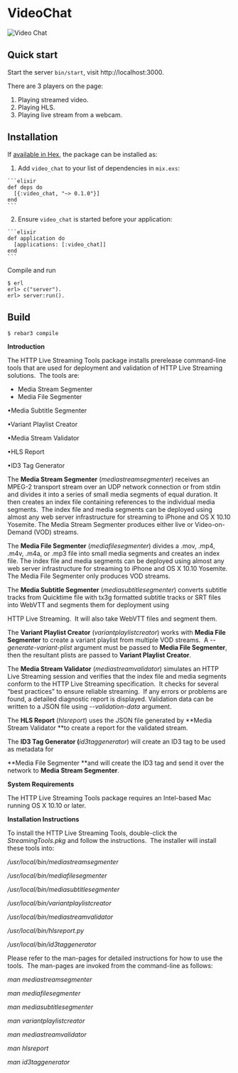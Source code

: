 # VideoChat

![Video Chat](https://github.com/shavit/verbose-parakeet/raw/master/doc/meme.gif?raw=true)

## Quick start

Start the server `bin/start`, visit http://localhost:3000.

There are 3 players on the page:
  1. Playing streamed video.
  2. Playing HLS.
  3. Playing live stream from a webcam.

## Installation

If [available in Hex](https://hex.pm/docs/publish), the package can be installed as:

  1. Add `video_chat` to your list of dependencies in `mix.exs`:

    ```elixir
    def deps do
      [{:video_chat, "~> 0.1.0"}]
    end
    ```

  2. Ensure `video_chat` is started before your application:

    ```elixir
    def application do
      [applications: [:video_chat]]
    end
    ```


Compile and run
````
$ erl
erl> c("server").
erl> server:run().
````

Build
-----

    $ rebar3 compile



**Introduction**

The HTTP Live Streaming Tools package installs prerelease command-line tools that are used for deployment and validation of HTTP Live Streaming solutions.  The tools are:

- Media Stream Segmenter
- Media File Segmenter

•Media Subtitle Segmenter

•Variant Playlist Creator

•Media Stream Validator

•HLS Report

•ID3 Tag Generator

The **Media Stream Segmenter** (_mediastreamsegmenter_) receives an MPEG-2 transport stream over an UDP network connection or from stdin and divides it into a series of small media segments of equal duration. It then creates an index file containing references to the individual media segments.  The index file and media segments can be deployed using almost any web server infrastructure for streaming to iPhone and OS X 10.10 Yosemite. The Media Stream Segmenter produces either live or Video-on-Demand (VOD) streams.

The **Media File Segmenter** (_mediafilesegmenter_) divides a .mov, .mp4, .m4v, .m4a, or .mp3 file into small media segments and creates an index file. The index file and media segments can be deployed using almost any web server infrastructure for streaming to iPhone and OS X 10.10 Yosemite. The Media File Segmenter only produces VOD streams.

The **Media Subtitle Segmenter** (_mediasubtitlesegmenter_) converts subtitle tracks from Quicktime file with tx3g formatted subtitle tracks or SRT files into WebVTT and segments them for deployment using 

HTTP Live Streaming.  It will also take WebVTT files and segment them.

The **Variant Playlist Creator** (_variantplaylistcreator_) works with **Media File Segmenter** to create a variant playlist from multiple VOD streams.  A _--generate-variant-plist_ argument must be passed to **Media File Segmenter**, then the resultant plists are passed to **Variant Playlist Creator**.

The **Media Stream Validator** (_mediastreamvalidator_) simulates an HTTP Live Streaming session and verifies that the index file and media segments conform to the HTTP Live Streaming specification.  It checks for several “best practices” to ensure reliable streaming.  If any errors or problems are found, a detailed diagnostic report is displayed. Validation data can be written to a JSON file using _--validation-data_ argument.

The **HLS Report** (_hlsreport_) uses the JSON file generated by **Media Stream Validator **to create a report for the validated stream.

The **ID3 Tag Generator (**_id3taggenerator_) will create an ID3 tag to be used as metadata for

**Media File Segmenter **and will create the ID3 tag and send it over the network to **Media Stream Segmenter**.

**System Requirements**

The HTTP Live Streaming Tools package requires an Intel-based Mac running OS X 10.10 or later.

**Installation Instructions**

To install the HTTP Live Streaming Tools, double-click the _StreamingTools.pkg_ and follow the instructions.  The installer will install these tools into:

_/usr/local/bin/mediastreamsegmenter_

_/usr/local/bin/mediafilesegmenter_

_/usr/local/bin/mediasubtitlesegmenter_

_/usr/local/bin/variantplaylistcreator_

_/usr/local/bin/mediastreamvalidator_

_/usr/local/bin/hlsreport.py_

_/usr/local/bin/id3taggenerator_

Please refer to the man-pages for detailed instructions for how to use the tools.  The man-pages are invoked from the command-line as follows:

_man mediastreamsegmenter_

_man mediafilesegmenter_

_man mediasubtitlesegmenter_

_man variantplaylistcreator_

_man mediastreamvalidator_

_man hlsreport_

_man id3taggenerator_
